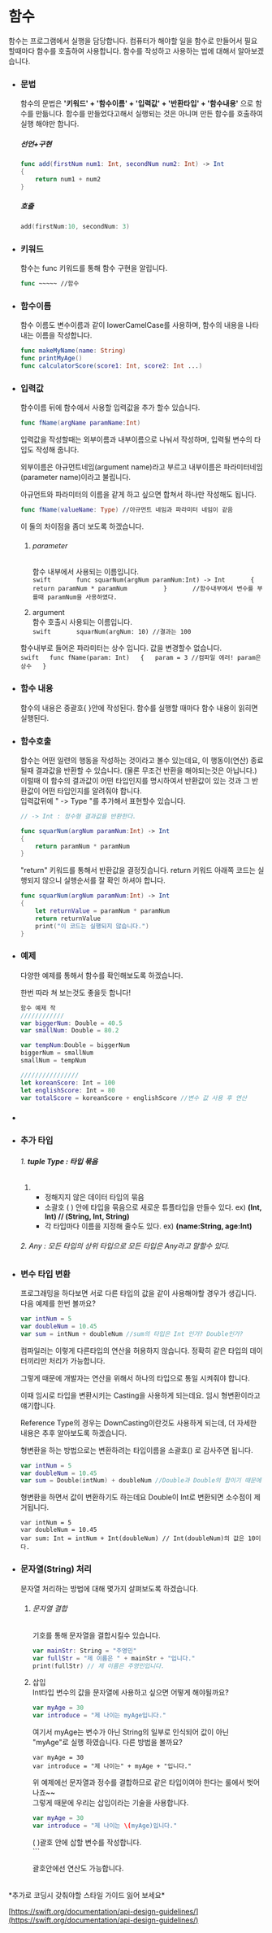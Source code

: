 # 함수

함수는 프로그램에서 실행을 담당합니다. 컴퓨터가 해야할 일을 함수로 만들어서 필요 할때마다 함수를 호출하여 사용합니다. 함수를 작성하고 사용하는 법에 대해서 알아보겠습니다.

* ### 문법

  함수의 문법은  **'키워드' + '함수이름' + '입력값' + '반환타입' + '함수내용'** 으로 함수를 만듦니다. 함수를 만들었다고해서 실행되는 것은 아니며 만든 함수를 호출하여 실행 해야만 합니다.

  ##### 선언+구현

  ```swift
  func add(firstNum num1: Int, secondNum num2: Int) -> Int
  {
      return num1 + num2
  }
  ```

  ##### 호출

  ```swift
  add(firstNum:10, secondNum: 3)
  ```

  ##### 

* ### 키워드

  함수는 func 키워드를 통해 함수 구현을 알립니다.

  ```swift
  func ~~~~~ //함수
  ```

* ### 함수이름

  함수 이름도 변수이름과 같이 lowerCamelCase를 사용하며, 함수의 내용을 나타내는 이름을 작성합니다.

  ```swift
  func makeMyName(name: String)
  func printMyAge()
  func calculatorScore(score1: Int, score2: Int ...)
  ```

* ### 입력값

  함수이름 뒤에 함수에서 사용할 입력값을 추가 할수 있습니다.

  ```swift
  func fName(argName paramName:Int)
  ```

  입력값을 작성할때는 외부이름과 내부이름으로 나눠서 작성하며, 입력될 변수의 타입도 작성해 줍니다.

  외부이름은 아규먼트네임\(argument name\)라고 부르고 내부이름은 파라미터네임\(parameter name\)이라고 불립니다.

  아규먼트와 파라미터의 이름을 같게 하고 싶으면 합쳐서 하나만 작성해도 됩니다.

  ```swift
  func fName(valueName: Type) //아규먼트 네임과 파라미터 네임이 같음
  ```

  이 둘의 차이점을 좀더 보도록 하겠습니다.

  1. ###### parameter

     함수 내부에서 사용되는 이름입니다.  
     `swift      
     func squarNum(argNum paramNum:Int) -> Int      
     {       
         return paramNum * paramNum         
     }      
     //함수내부에서 변수를 부를때 paramNum을 사용하였다.`

  2. argument  
     함수 호출시 사용되는 이름입니다.  
     `swift      
     squarNum(argNum: 10) //결과는 100`

  함수내부로 들어온 파라미터는 상수 입니다. 값을 변경할수 없습니다.   
  `swift  
  func fName(param: Int)  
  {  
      param = 3 //컴파일 에러! param은 상수  
  }`

* ### 함수 내용

  함수의 내용은 중괄호{ }안에 작성된다. 함수를 실행할 때마다 함수 내용이 읽히면 실행된다.

* ### 함수호출

  함수는 어떤 일련의 행동을 작성하는 것이라고 볼수 있는데요, 이 행동이\(연산\) 종료될때 결과값을 반환할 수 있습니다. \(물론 무조건 반환을 해야되는것은 아닙니다.\) 이럴때 이 함수의 결과값이 어떤 타입인지를 명시하여서 반환값이 있는 것과 그 반환값이 어떤 타입인지를 알려줘야 합니다.  
  입력값뒤에 " -&gt; Type "를 추가해서 표현할수 있습니다.

  ```swift
  // -> Int : 정수형 결과값을 반환한다. 

  func squarNum(argNum paramNum:Int) -> Int  
  {   
      return paramNum * paramNum     
  }
  ```

  "return" 키워드를 통해서 반환값을 결정짓습니다. return 키워드 아래쪽 코드는 실행되지 않으니 실행순서를 잘 확인 하셔야 합니다.

  ```swift
  func squarNum(argNum paramNum:Int) -> Int  
  {   
      let returnValue = paramNum * paramNum
      return returnValue
      print("이 코드는 실행되지 않습니다.")
  }
  ```

* ### 예제

  다양한 예제를 통해서 함수를 확인해보도록 하겠습니다.

  한번 따라 쳐 보는것도 좋을듯 합니다!

  ```swift
  함수 예제 작
  ////////////
  var biggerNum: Double = 40.5
  var smallNum: Double = 80.2

  var tempNum:Double = biggerNum
  biggerNum = smallNum
  smallNum = tempNum

  ////////////////
  let koreanScore: Int = 100
  let englishScore: Int = 80
  var totalScore = koreanScore + englishScore //변수 값 사용 후 연산
  ```

* ### 
* ### 추가 타입

  ###### 1. **tuple Type : 타입 묶음**

  1. * 정해지지 않은 데이터 타입의 묶음
     * 소괄호 \( \) 안에 타입을 묶음으로 새로운 튜플타입을 만들수 있다.
       ex\)
       **\(Int, Int\) // \(String, Int, String\)**
     * 각 타입마다 이름을 지정해 줄수도 있다.
       ex\)
       **\(name:String, age:Int\)**

  ###### 2. Any : 모든 타입의 상위 타입으로 모든 타입은 Any라고 말할수 있다.
* ### 변수 타입 변환

  프로그래밍을 하다보면 서로 다른 타입의 값을 같이 사용해야할 경우가 생깁니다. 다음 예제를 한번 볼까요?

  ```swift
  var intNum = 5
  var doubleNum = 10.45
  var sum = intNum + doubleNum //sum의 타입은 Int 인가? Double인가?
  ```

  컴파일러는 이렇게 다른타입의 연산을 허용하지 않습니다. 정확히 같은 타입의 데이터끼리만 처리가 가능합니다.

  그렇게 때문에 개발자는 연산을 위해서 하나의 타입으로 통일 시켜줘야 합니다.

  이때 임시로 타입을 변환시키는 Casting을 사용하게 되는데요. 임시 형변환이라고 얘기합니다.

  Reference Type의 경우는 DownCasting이란것도 사용하게 되는데, 더 자세한 내용은 추후 알아보도록 하겠습니다.

  형변환을 하는 방법으로는 변환하려는 타입이름을 소괄호\(\) 로 감사주면 됩니다.

  ```swift
  var intNum = 5
  var doubleNum = 10.45
  var sum = Double(intNum) + doubleNum //Double과 Double의 합이기 때문에 sum의 타입은 Double입니다.
  ```

  형변환을 하면서 값이 변환하기도 하는데요 Double이 Int로 변환되면 소수점이 제거됩니다.

  ```
  var intNum = 5
  var doubleNum = 10.45
  var sum: Int = intNum + Int(doubleNum) // Int(doubleNum)의 값은 10이다.
  ```

* ### 문자열\(String\) 처리

  문자열 처리하는 방법에 대해 몇가지 살펴보도록 하겠습니다.

  1. ###### 문자열 결합

     기호를 통해 문자열을 결합시킬수 있습니다.

     ```swift
     var mainStr: String = "주영민"
     var fullStr = "제 이름은 " + mainStr + "입니다." 
     print(fullStr) // 제 이름은 주영민입니다.
     ```

  2. 삽입  
     Int타입 변수의 값을 문자열에 사용하고 싶으면 어떻게 해야될까요?

     ```swift
     var myAge = 30
     var introduce = "제 나이는 myAge입니다."
     ```

     여기서 myAge는 변수가 아닌 String의 일부로 인식되어 값이 아닌 "myAge"로 실행 하였습니다. 다른 방법을 볼까요?

     ```
     var myAge = 30
     var introduce = "제 나이는" + myAge + "입니다."
     ```

     위 예제에선 문자열과 정수를 결합하므로 같은 타입이여야 한다는 룰에서 벗어나죠~~  
     그렇게 때문에 우리는 삽입이라는 기술을 사용합니다.

     ```swift
     var myAge = 30  
     var introduce = "제 나이는 \(myAge)입니다."
     ```

     \(   \)괄호 안에 삽할 변수를 작성합니다.  
     \`\`\`

     괄호안에선 연산도 가능합니다.

###### 

\*추가로 코딩시 갖춰야할 스타일 가이드 잃어 보세요\*

[https://swift.org/documentation/api-design-guidelines/](https://swift.org/documentation/api-design-guidelines/)


